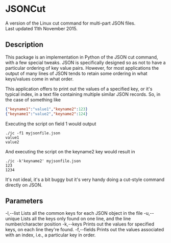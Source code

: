 # JSONCut
A version of the Linux cut command for multi-part JSON files.<br>
Last updated 11th November 2015.

## Description
This package is an implementation in Python of the JSON cut command, 
with a few special tweaks. JSON is specifically designed so as not to have 
a particular ordering of key value pairs. However, for most applications the
output of many lines of JSON tends to retain some ordering in what keys/values 
come in what order. 

This application offers to print out the values of a specified key, or it's
typical index, in a text file containing multiple similar JSON records. So, 
in the case of something like

```json
{"keyname1":"value1","keyname2":123}
{"keyname1":"value2","keyname2":124}
```
Executing the script on field 1 would output

```
./jc -f1 myjsonfile.json
value1
value2
```

And executing the script on the keyname2 key would result in 

```
./jc -k'keyname2' myjsonfile.json
123
1234
```

It's not ideal, it's a bit buggy but it's very handy doing a cut-style 
command directly on JSON. 

## Parameters
-l,--list   Lists all the common keys for each JSON object in the file
-u,--unique Lists all the keys only found on one line, and the line number/character position
-k,--keys   Prints out the values for specified keys, on each line they're found.
-f,--fields Prints out the values associated with an index, i.e., a particular key in order.
